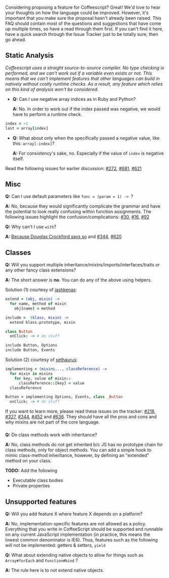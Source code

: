 Considering proposing a feature for Coffeescript? Great! We'd love to hear your thoughts on how the language could be improved. However, it's important that you make sure the proposal hasn't already been raised. This FAQ should contain most of the questions and suggestions that have come up multiple times, so have a read through them first. If you can't find it here, have a quick search through the Issue Tracker just to be totally sure, then go ahead.

## Static Analysis

*Coffeescript uses a straight source-to-source compiler. No type checking is performed, and we can't work out if a variable even exists or not. This means that we can't implement features that other languages can build in natively without costly runtime checks. As a result, any feature which relies on this kind of analysis won't be considered.*

  * **Q:** Can I use negative array indices as in Ruby and Python?
  
    **A:** No. In order to work out if the index passed was negative, we would have to perform a runtime check.

```coffeescript
index = -1
last = array[index]
```
  
  * **Q:** What about only when the specifically passed a negative value, like this: `array[-index]`?
  
    **A:** For consistency's sake, no. Especially if the value of `index` is negative itself.

Read the following issues for earlier discussion:
[#272](http://github.com/jashkenas/coffee-script/issues/272), 
[#681](http://github.com/jashkenas/coffee-script/issues/681),
[#621](http://github.com/jashkenas/coffee-script/issues/621)

## Misc
   **Q:** Can I use default parameters like `func = (param = 1) -> `?
  
   **A:** No,  because they would significantly complicate the grammar and have the potential to look really confusing within function assignments. The following issues highlight the confusion/complications: [#30](http://github.com/jashkenas/coffee-script/issues/30), 
[#16](http://github.com/jashkenas/coffee-script/issues/16),
[#92](http://github.com/jashkenas/coffee-script/issues/92)

   **Q:** Why can't I use `with`?

   **A:** [Because Douglas Crockford says so](http://yuiblog.com/blog/2006/04/11/with-statement-considered-harmful/) and [#344](http://github.com/jashkenas/coffee-script/issues/344), 
[#620](http://github.com/jashkenas/coffee-script/issues/620)

## Classes
   **Q:** Will you support multiple inheritance/mixins/imports/interfaces/traits or any other fancy class extensions?

   **A:** The short answer is **no**. You can do any of the above using helpers.

  Solution (1) courtesy of [jashkenas](http://github.com/jashkenas):

```coffeescript
extend = (obj, mixin) ->
  for name, method of mixin
    obj[name] = method

include =  (klass, mixin) ->
  extend klass.prototype, mixin

class Button
  onClick: -> # do stuff

include Button, Options
include Button, Events
```

  Solution (2) courtesy of [sethaurus](http://github.com/sethaurus):

```coffeescript
implementing = (mixins..., classReference) ->
  for mixin in mixins
    for key, value of mixin::
      classReference::[key] = value
  classReference

Button = implementing Options, Events, class _Button
  onClick: -> # do stuff
```

  If you want to learn more, please read these issues on the tracker: 
[#218](http://github.com/jashkenas/coffee-script/issues/218), 
[#327](http://github.com/jashkenas/coffee-script/issues/327), 
[#344](http://github.com/jashkenas/coffee-script/issues/344), 
[#452](http://github.com/jashkenas/coffee-script/issues/452) and 
[#636](http://github.com/jashkenas/coffee-script/issues/636). They should have all the pros and cons and why mixins are not part of the core language.


### 


   **Q:** Do class methods work with inheritance?

   **A:** No, class methods do not get inherited b/c JS has no prototype chain for class methods, only for object methods. You can add a simple hook to mimic class-method inheritance, however, by defining an "extended" method on your class.

 **TODO:** Add the following

* Executable class bodies
* Private properties


## Unsupported features
   **Q:** Will you add feature X where feature X depends on a platform?
 
   **A:** No, implementation-specific features are not allowed as a policy. Everything that you write in CoffeeScript should be supported and runnable on any current JavaScript implementation (in practice, this means the lowest common denominator is IE6). Thus, features such as the following will not be implemented: getters & setters, `yield`

   **Q:** What about extending native objects to allow for things such as `Array#forEach` and `Function#bind` ?

   **A:** The rule here is to not extend native objects.

